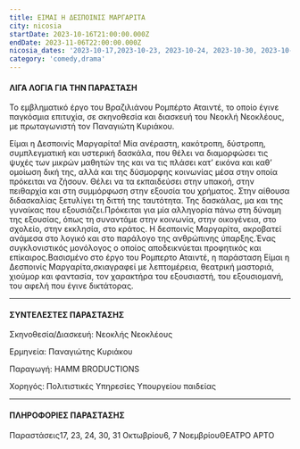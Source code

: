 ```yaml
---
title: ΕΙΜΑΙ Η ΔΕΣΠΟΙΝΙΣ ΜΑΡΓΑΡΙΤΑ
city: nicosia
startDate: 2023-10-16T21:00:00.000Z
endDate: 2023-11-06T22:00:00.000Z
nicosia_dates: '2023-10-17,2023-10-23, 2023-10-24, 2023-10-30, 2023-10-31, 2023-11-6,2023-11-7'
category: 'comedy,drama'
---
```


#### ΛΙΓΑ ΛΟΓΙΑ ΓΙΑ ΤΗΝ ΠΑΡΑΣΤΑΣΗ

Το εμβληματικό	έργο του Βραζιλιάνου	Ρομπέρτο	Αταιντέ,	το οποίο έγινε παγκόσμια επιτυχία, σε σκηνοθεσία και διασκευή του Νεοκλή Νεοκλέους, με πρωταγωνιστή	τον Παναγιώτη Κυριάκου.

Είμαι η Δεσποινίς Μαργαρίτα! Μία ανέραστη, κακότροπη, δύστροπη, συμπλεγματική και υστερική δασκάλα, που θέλει να διαμορφώσει τις ψυχές των μικρών μαθητών της και να τις πλάσει κατ’ εικόνα και καθ’ ομοίωση δική της, αλλά και της δύσμορφης κοινωνίας μέσα στην οποία πρόκειται	να ζήσουν.	Θέλει να τα εκπαιδεύσει	στην υπακοή,	στην πειθαρχία και στη συμμόρφωση στην εξουσία του χρήματος. Στην αίθουσα διδασκαλίας ξετυλίγει τη διττή της ταυτότητα. Της δασκάλας, μα και της γυναίκας που εξουσιάζει.Πρόκειται για μία αλληγορία πάνω στη δύναμη της εξουσίας, όπως τη συναντάμε στην κοινωνία,	στην οικογένεια,	στο σχολείο,	στην εκκλησία,	στο κράτος.	Η δεσποινίς Μαργαρίτα, ακροβατεί ανάμεσα στο λογικό και στο παράλογο της ανθρώπινης ύπαρξης.Ένας συγκλονιστικός	μονόλογος	ο οποίος αποδεικνύεται	προφητικός	και επίκαιρος.Βασισμένο στο έργο του Ρομπερτο Αταιντέ, η παράσταση Είμαι η Δεσποινίς Μαργαρίτα,σκιαγραφεί με λεπτομέρεια, θεατρική μαστοριά, χιούμορ και φαντασία, τον χαρακτήρα του εξουσιαστή, του εξουσιομανή, του αφελή που έγινε δικτάτορας.

***

#### ΣΥΝΤΕΛΕΣΤΕΣ ΠΑΡΑΣΤΑΣΗΣ

Σκηνοθεσία/Διασκευή: Νεοκλής Νεοκλέους

Ερμηνεία: Παναγιώτης Κυριάκου

Παραγωγή:	HAMM BRODUCTIONS

Χορηγός: Πολιτιστικές Υπηρεσίες Υπουργείου παιδείας

***

#### ΠΛΗΡΟΦΟΡΙΕΣ ΠΑΡΑΣΤΑΣΗΣ

Παραστάσεις17, 23, 24, 30, 31 Οκτωβρίου6, 7 ΝοεμβρίουΘΕΑΤΡΟ ΑΡΤΟ
